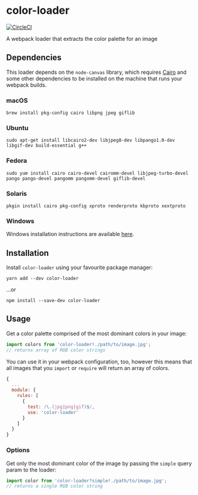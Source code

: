 # color-loader

[![CircleCI](https://circleci.com/gh/trevorblades/color-loader.svg?style=shield&circle-token=27c58abd14ac02f3fa39792e5aa883befc54655d)](https://circleci.com/gh/trevorblades/color-loader)

A webpack loader that extracts the color palette for an image

## Dependencies

This loader depends on the `node-canvas` library, which requires [Cairo](https://cairographics.org) and some other dependencies to be installed on the machine that runs your webpack builds.

### macOS

```
brew install pkg-config cairo libpng jpeg giflib
```

### Ubuntu

```
sudo apt-get install libcairo2-dev libjpeg8-dev libpango1.0-dev libgif-dev build-essential g++
```

### Fedora

```
sudo yum install cairo cairo-devel cairomm-devel libjpeg-turbo-devel pango pango-devel pangomm pangomm-devel giflib-devel
```

### Solaris

```
pkgin install cairo pkg-config xproto renderproto kbproto xextproto
```

### Windows

Windows installation instructions are available [here](https://github.com/Automattic/node-canvas/wiki/Installation---Windows).

## Installation

Install `color-loader` using your favourite package manager:

```
yarn add --dev color-loader
```

...or

```
npm install --save-dev color-loader
```

## Usage

Get a color palette comprised of the most dominant colors in your image:

```js
import colors from 'color-loader!./path/to/image.jpg';
// returns array of RGB color strings
```

You can use it in your webpack configuration, too, however this means that all images that you `import` or `require` will return an array of colors.

```js
{
  ...
  module: {
    rules: [
      {
        test: /\.(jpg|png|gif)$/,
        use: 'color-loader'
      }
    ]
  }
}
```

### Options

Get only the most dominant color of the image by passing the `simple` query param to the loader:

```js
import color from 'color-loader?simple!./path/to/image.jpg';
// returns a single RGB color string
```
